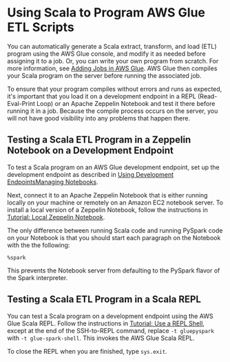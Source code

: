 # Using Scala to Program AWS Glue ETL Scripts<a name="glue-etl-scala-using"></a>

You can automatically generate a Scala extract, transform, and load \(ETL\) program using the AWS Glue console, and modify it as needed before assigning it to a job\. Or, you can write your own program from scratch\. For more information, see [Adding Jobs in AWS Glue](add-job.md)\. AWS Glue then compiles your Scala program on the server before running the associated job\.

To ensure that your program compiles without errors and runs as expected, it's important that you load it on a development endpoint in a REPL \(Read\-Eval\-Print Loop\) or an Apache Zeppelin Notebook and test it there before running it in a job\. Because the compile process occurs on the server, you will not have good visibility into any problems that happen there\.

## Testing a Scala ETL Program in a Zeppelin Notebook on a Development Endpoint<a name="aws-glue-programming-scala-using-notebook"></a>

To test a Scala program on an AWS Glue development endpoint, set up the development endpoint as described in [Using Development EndpointsManaging Notebooks](dev-endpoint.md)\.

Next, connect it to an Apache Zeppelin Notebook that is either running locally on your machine or remotely on an Amazon EC2 notebook server\. To install a local version of a Zeppelin Notebook, follow the instructions in [Tutorial: Local Zeppelin Notebook](dev-endpoint-tutorial-local-notebook.md)\.

The only difference between running Scala code and running PySpark code on your Notebook is that you should start each paragraph on the Notebook with the the following:

```
%spark
```

This prevents the Notebook server from defaulting to the PySpark flavor of the Spark interpreter\.

## Testing a Scala ETL Program in a Scala REPL<a name="aws-glue-programming-scala-using-repl"></a>

You can test a Scala program on a development endpoint using the AWS Glue Scala REPL\. Follow the instructions in [Tutorial: Use a REPL Shell](dev-endpoint-tutorial-repl.md), except at the end of the SSH\-to\-REPL command, replace `-t gluepyspark` with `-t glue-spark-shell`\. This invokes the AWS Glue Scala REPL\.

To close the REPL when you are finished, type `sys.exit`\.